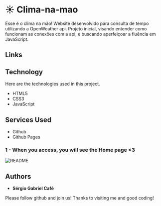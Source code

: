 # ☀️ Clima-na-mao

Esse é o clima na mão!
Website desenvolvido para consulta de tempo utilizando a OpenWeather api.
Projeto inicial, visando entender como funcionam as conexões com a api, e buscando aperfeiçoar a fluência em JavaScript.

## Links



## Technology

Here are the technologies used in this project.

- HTML5
- CSS3
- JavaScript

## Services Used

- Github
- Github Pages

### 1 - When you access, you will see the Home page <3

![README](https://user-images.githubusercontent.com/105067158/215528121-498307fd-9878-45c9-aded-217ff4493aee.png)

## Authors

- **Sérgio Gabriel Café**

Please follow github and join us!
Thanks to visiting me and good coding!
